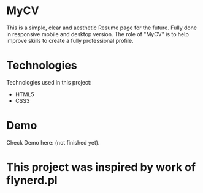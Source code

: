 # MyCV

This is a simple, clear and aesthetic Resume page for the future. 
Fully done in responsive mobile and desktop version. 
The role of "MyCV" is to help improve skills to create a fully professional profile.

# Technologies

Technologies used in this project:
- HTML5
- CSS3

# Demo

Check Demo here: (not finished yet).

# This project was inspired by work of flynerd.pl
